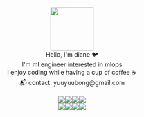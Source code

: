 <div id="header" align="center">
  <img src="https://media.giphy.com/media/G74LKP9zsfLInmz3H6/giphy.gif" width="100"/>
</div>


<div align = "center">
Hello, I'm diane 🐦<br/>
I'm ml engineer interested in mlops<br/>
I enjoy coding while having a cup of coffee ☕<br/>
📬 contact: yuuyuubong@gmail.com<br/>
<br/>

 
 <div align=center>
  	<img src="https://img.shields.io/badge/python-3776AB?style=plastic&logo=python&logoColor=white"><img src="https://img.shields.io/badge/tensorflow-FF6F00?style=plastic&logo=tensorflow&logoColor=white"><img src="https://img.shields.io/badge/fastapi-009688?style=plastic&logo=fastapi&logoColor=white"><img src="https://img.shields.io/badge/git-F05032?style=plastic&logo=git&logoColor=white">  
</div>


<div align=center>
	<img src="https://img.shields.io/badge/docker-2496ED?style=plastic&logo=docker&logoColor=white"><img src="https://img.shields.io/badge/kubernetes-326CE5?style=plastic&logo=kubernetes&logoColor=white"><img src="https://img.shields.io/badge/aws-232F3E?style=plastic&logo=amazonaws&logoColor=white"><img src="https://img.shields.io/badge/gcp-4285F4?style=plastic&logo=googlecloud&logoColor=white">
</div>


 

